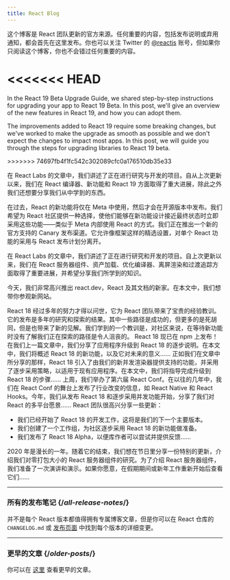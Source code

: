 ```yaml
---
title: React Blog
---
```


<Intro>

这个博客是 React 团队更新的官方来源。任何重要的内容，包括发布说明或弃用通知，都会首先在这里发布。你也可以关注 Twitter 的 [@reactjs](https://twitter.com/reactjs) 账号，但如果你只阅读这个博客，你也不会错过任何重要的内容。

</Intro>

<div className="sm:-mx-5 flex flex-col gap-5 mt-12">

<<<<<<< HEAD
<BlogCard title="React Labs：我们正在努力的方向——2024 年 2 月" date="February 15, 2024" url="/blog/2024/02/15/react-labs-what-we-have-been-working-on-february-2024">
=======
<BlogCard title="React 19 Beta " date="April 25, 2024" url="/blog/2024/04/25/react-19">

In the React 19 Beta Upgrade Guide, we shared step-by-step instructions for upgrading your app to React 19 Beta. In this post, we'll give an overview of the new features in React 19, and how you can adopt them.

</BlogCard>

<BlogCard title="React 19 Beta Upgrade Guide" date="April 25, 2024" url="/blog/2024/04/25/react-19-upgrade-guide">

The improvements added to React 19 require some breaking changes, but we've worked to make the upgrade as smooth as possible and we don't expect the changes to impact most apps. In this post, we will guide you through the steps for upgrading libraries to React 19 beta.

</BlogCard>

<BlogCard title="React Labs: What We've Been Working On – February 2024" date="February 15, 2024" url="/blog/2024/02/15/react-labs-what-we-have-been-working-on-february-2024">
>>>>>>> 74697fb4f1fc542c302089cfc0a176510db35e33

在 React Labs 的文章中，我们讲述了正在进行研究与开发的项目。自从上次更新以来，我们在 React 编译器、新功能和 React 19 方面取得了重大进展，除此之外我们还想要分享我们从中学到的东西。

</BlogCard>

<BlogCard title="React Canaries：在 Meta 之外逐步推出新功能" date="May 3, 2023" url="/blog/2023/05/03/react-canaries">

在过去，React 的新功能将仅在 Meta 中使用，然后才会在开源版本中发布。我们希望为 React 社区提供一种选择，使他们能够在新功能设计接近最终状态时立即采用这些功能——类似于 Meta 内部使用 React 的方式。我们正在推出一个新的官方支持的 Canary 发布渠道。它允许像框架这样的精选设置，对单个 React 功能的采用与 React 发布计划分离开。

</BlogCard>

<BlogCard title="React Labs：我们正在努力的方向——2023 年 3 月" date="2023 年 3 月 22 日" url="/blog/2023/03/22/react-labs-what-we-have-been-working-on-march-2023">

在 React Labs 的文章中，我们讲述了正在进行研究和开发的项目。自上次更新以来，我们在 React 服务器组件、资产加载、优化编译器、离屏渲染和过渡追踪方面取得了重要进展，并希望分享我们所学到的知识。

</BlogCard>


<BlogCard title="介绍 react.dev" date="2023 年 3 月 16 日" url="/blog/2023/03/16/introducing-react-dev">

今天，我们非常高兴推出 react.dev，React 及其文档的新家。在本文中，我们想带你参观新网站。

</BlogCard>


<BlogCard title="React Labs：我们正在努力的方向——2022 年 6 月" date="2022 年 6 月 15 日" url="/blog/2022/06/15/react-labs-what-we-have-been-working-on-june-2022">
React 18 经过多年的努力才得以问世，它为 React 团队带来了宝贵的经验教训。它的发布是多年的研究和探索的结果。其中一些路径是成功的，但更多的是死胡同，但是也带来了新的见解。我们学到的一个教训是，对社区来说，在等待新功能时没有了解我们正在探索的路径是令人沮丧的。
</BlogCard>

<BlogCard title="React v18.0" date="2022 年 3 月 29 日" url="/blog/2022/03/29/react-v18">
React 18 现已在 npm 上发布！在我们上一篇文章中，我们分享了应用程序升级到 React 18 的逐步说明。在本文中，我们将概述 React 18 的新功能，以及它对未来的意义……
</BlogCard>

<BlogCard title="如何升级到 React 18" date="2022 年 3 月 8 日" url="/blog/2022/03/08/react-18-upgrade-guide">
正如我们在文章中所分享的那样，React 18 引入了由我们的新并发渲染器提供支持的功能，并采用了逐步采用策略，以适用于现有应用程序。在本文中，我们将指导完成升级到 React 18 的步骤……
</BlogCard>

<BlogCard title="回顾 React Conf 2021" date="2021 年 12 月 17 日" url="/blog/2021/12/17/react-conf-2021-recap">
上周，我们举办了第六届 React Conf。在以往的几年中，我们在 React Conf 的舞台上发布了行业改变的信息，如 React Native 和 React Hooks。今年，我们从发布 React 18 和逐步采用并发功能开始，分享了我们对 React 的多平台愿景……
</BlogCard>

<BlogCard title="React 18 的有关计划" date="2021 年 6 月 8 日" url="/blog/2021/06/08/the-plan-for-react-18">
React 团队很高兴分享一些更新：

- 我们已经开始了 React 18 的开发工作，这将是我们的下一个主要版本。
- 我们创建了一个工作组，为社区逐步采用 React 18 的新功能做准备。
- 我们发布了 React 18 Alpha，以便库作者可以尝试并提供反馈……
</BlogCard>

<BlogCard title="介绍零打包大小的 React 服务器组件" date="2020 年 12 月 21 日" url="/blog/2020/12/21/data-fetching-with-react-server-components">
2020 年是漫长的一年。随着它的结束，我们想在节日里分享一份特别的更新，介绍我们对零打包大小的 React 服务器组件的研究。为了介绍 React 服务器组件，我们准备了一次演讲和演示。如果你愿意，在假期期间或新年工作重新开始后查看它们……
</BlogCard>

</div>

---

### 所有的发布笔记 {/*all-release-notes*/}

并不是每个 React 版本都值得拥有专属博客文章，但是你可以在 React 仓库的 `CHANGELOG.md` 或 [发布页面](https://github.com/facebook/react/releases) 中找到每个版本的详细变更。

---

### 更早的文章 {/*older-posts*/}

你可以在 [这里](https://reactjs.org/blog/all.html) 查看更早的文章。

<div className="h-12"></div>
